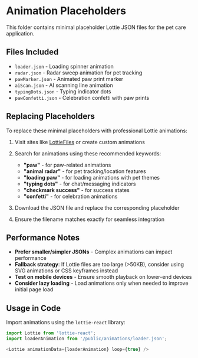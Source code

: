 # Animation Placeholders

This folder contains minimal placeholder Lottie JSON files for the pet care application.

## Files Included

- `loader.json` - Loading spinner animation
- `radar.json` - Radar sweep animation for pet tracking
- `pawMarker.json` - Animated paw print marker
- `aiScan.json` - AI scanning line animation
- `typingDots.json` - Typing indicator dots
- `pawConfetti.json` - Celebration confetti with paw prints

## Replacing Placeholders

To replace these minimal placeholders with professional Lottie animations:

1. Visit sites like [LottieFiles](https://lottiefiles.com/) or create custom animations
2. Search for animations using these recommended keywords:
   - **"paw"** - for paw-related animations
   - **"animal radar"** - for pet tracking/location features
   - **"loading paw"** - for loading animations with pet themes
   - **"typing dots"** - for chat/messaging indicators
   - **"checkmark success"** - for success states
   - **"confetti"** - for celebration animations

3. Download the JSON file and replace the corresponding placeholder
4. Ensure the filename matches exactly for seamless integration

## Performance Notes

- **Prefer smaller/simpler JSONs** - Complex animations can impact performance
- **Fallback strategy**: If Lottie files are too large (>50KB), consider using SVG animations or CSS keyframes instead
- **Test on mobile devices** - Ensure smooth playback on lower-end devices
- **Consider lazy loading** - Load animations only when needed to improve initial page load

## Usage in Code

Import animations using the `lottie-react` library:

```javascript
import Lottie from 'lottie-react';
import loaderAnimation from '/public/animations/loader.json';

<Lottie animationData={loaderAnimation} loop={true} />
```

